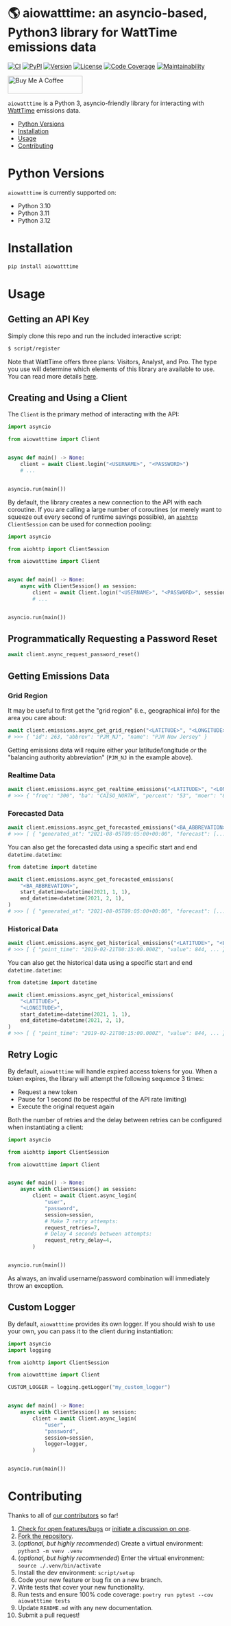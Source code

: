 # 🌎 aiowatttime: an asyncio-based, Python3 library for WattTime emissions data

[![CI][ci-badge]][ci]
[![PyPI][pypi-badge]][pypi]
[![Version][version-badge]][version]
[![License][license-badge]][license]
[![Code Coverage][codecov-badge]][codecov]
[![Maintainability][maintainability-badge]][maintainability]

<a href="https://www.buymeacoffee.com/bachya1208P" target="_blank"><img src="https://cdn.buymeacoffee.com/buttons/default-orange.png" alt="Buy Me A Coffee" height="41" width="174"></a>

`aiowatttime` is a Python 3, asyncio-friendly library for interacting with
[WattTime](https://www.watttime.org) emissions data.

- [Python Versions](#python-versions)
- [Installation](#installation)
- [Usage](#usage)
- [Contributing](#contributing)

# Python Versions

`aiowatttime` is currently supported on:

- Python 3.10
- Python 3.11
- Python 3.12

# Installation

```bash
pip install aiowatttime
```

# Usage

## Getting an API Key

Simply clone this repo and run the included interactive script:

```bash
$ script/register
```

Note that WattTime offers three plans: Visitors, Analyst, and Pro. The type you use
will determine which elements of this library are available to use. You can read more
details [here][watttime-data-plans].

## Creating and Using a Client

The `Client` is the primary method of interacting with the API:

```python
import asyncio

from aiowatttime import Client


async def main() -> None:
    client = await Client.login("<USERNAME>", "<PASSWORD>")
    # ...


asyncio.run(main())
```

By default, the library creates a new connection to the API with each coroutine. If
you are calling a large number of coroutines (or merely want to squeeze out every second
of runtime savings possible), an [`aiohttp`][aiohttp] `ClientSession` can be used for
connection pooling:

```python
import asyncio

from aiohttp import ClientSession

from aiowatttime import Client


async def main() -> None:
    async with ClientSession() as session:
        client = await Client.login("<USERNAME>", "<PASSWORD>", session=session)
        # ...


asyncio.run(main())
```

## Programmatically Requesting a Password Reset

```python
await client.async_request_password_reset()
```

## Getting Emissions Data

### Grid Region

It may be useful to first get the "grid region" (i.e., geographical info) for the area
you care about:

```python
await client.emissions.async_get_grid_region("<LATITUDE>", "<LONGITUDE>")
# >>> { "id": 263, "abbrev": "PJM_NJ", "name": "PJM New Jersey" }
```

Getting emissions data will require either your latitude/longitude _or_ the "balancing
authority abbreviation" (`PJM_NJ` in the example above).

### Realtime Data

```python
await client.emissions.async_get_realtime_emissions("<LATITUDE>", "<LONGITUDE>")
# >>> { "freq": "300", "ba": "CAISO_NORTH", "percent": "53", "moer": "850.743982", ... }
```

### Forecasted Data

```python
await client.emissions.async_get_forecasted_emissions("<BA_ABBREVATION>")
# >>> [ { "generated_at": "2021-08-05T09:05:00+00:00", "forecast": [...] } ]
```

You can also get the forecasted data using a specific start and end `datetime.datetime`:

```python
from datetime import datetime

await client.emissions.async_get_forecasted_emissions(
    "<BA_ABBREVATION>",
    start_datetime=datetime(2021, 1, 1),
    end_datetime=datetime(2021, 2, 1),
)
# >>> [ { "generated_at": "2021-08-05T09:05:00+00:00", "forecast": [...] } ]
```

### Historical Data

```python
await client.emissions.async_get_historical_emissions("<LATITUDE>", "<LONGITUDE>")
# >>> [ { "point_time": "2019-02-21T00:15:00.000Z", "value": 844, ... } ]
```

You can also get the historical data using a specific start and end `datetime.datetime`:

```python
from datetime import datetime

await client.emissions.async_get_historical_emissions(
    "<LATITUDE>",
    "<LONGITUDE>",
    start_datetime=datetime(2021, 1, 1),
    end_datetime=datetime(2021, 2, 1),
)
# >>> [ { "point_time": "2019-02-21T00:15:00.000Z", "value": 844, ... } ]
```

## Retry Logic

By default, `aiowatttime` will handle expired access tokens for you. When a token expires,
the library will attempt the following sequence 3 times:

- Request a new token
- Pause for 1 second (to be respectful of the API rate limiting)
- Execute the original request again

Both the number of retries and the delay between retries can be configured when
instantiating a client:

```python
import asyncio

from aiohttp import ClientSession

from aiowatttime import Client


async def main() -> None:
    async with ClientSession() as session:
        client = await Client.async_login(
            "user",
            "password",
            session=session,
            # Make 7 retry attempts:
            request_retries=7,
            # Delay 4 seconds between attempts:
            request_retry_delay=4,
        )


asyncio.run(main())
```

As always, an invalid username/password combination will immediately throw an exception.

## Custom Logger

By default, `aiowatttime` provides its own logger. If you should wish to use your own, you
can pass it to the client during instantiation:

```python
import asyncio
import logging

from aiohttp import ClientSession

from aiowatttime import Client

CUSTOM_LOGGER = logging.getLogger("my_custom_logger")


async def main() -> None:
    async with ClientSession() as session:
        client = await Client.async_login(
            "user",
            "password",
            session=session,
            logger=logger,
        )


asyncio.run(main())
```

# Contributing

Thanks to all of [our contributors][contributors] so far!

1. [Check for open features/bugs][issues] or [initiate a discussion on one][new-issue].
2. [Fork the repository][fork].
3. (_optional, but highly recommended_) Create a virtual environment: `python3 -m venv .venv`
4. (_optional, but highly recommended_) Enter the virtual environment: `source ./.venv/bin/activate`
5. Install the dev environment: `script/setup`
6. Code your new feature or bug fix on a new branch.
7. Write tests that cover your new functionality.
8. Run tests and ensure 100% code coverage: `poetry run pytest --cov aiowatttime tests`
9. Update `README.md` with any new documentation.
10. Submit a pull request!

[aiohttp]: https://github.com/aio-libs/aiohttp
[ci-badge]: https://img.shields.io/github/actions/workflow/status/bachya/aiowatttime/test.yml
[ci]: https://github.com/bachya/aiowatttime/actions
[codecov-badge]: https://codecov.io/gh/bachya/aiowatttime/branch/dev/graph/badge.svg
[codecov]: https://codecov.io/gh/bachya/aiowatttime
[contributors]: https://github.com/bachya/aiowatttime/graphs/contributors
[fork]: https://github.com/bachya/aiowatttime/fork
[issues]: https://github.com/bachya/aiowatttime/issues
[license-badge]: https://img.shields.io/pypi/l/aiowatttime.svg
[license]: https://github.com/bachya/aiowatttime/blob/main/LICENSE
[maintainability-badge]: https://api.codeclimate.com/v1/badges/781e64940b1302ae9ac3/maintainability
[maintainability]: https://codeclimate.com/github/bachya/aiowatttime/maintainability
[new-issue]: https://github.com/bachya/aiowatttime/issues/new
[new-issue]: https://github.com/bachya/aiowatttime/issues/new
[pypi-badge]: https://img.shields.io/pypi/v/aiowatttime.svg
[pypi]: https://pypi.python.org/pypi/aiowatttime
[version-badge]: https://img.shields.io/pypi/pyversions/aiowatttime.svg
[version]: https://pypi.python.org/pypi/aiowatttime
[watttime]: https://www.watttime.org
[watttime-data-plans]: https://www.watttime.org/get-the-data/data-plans/
